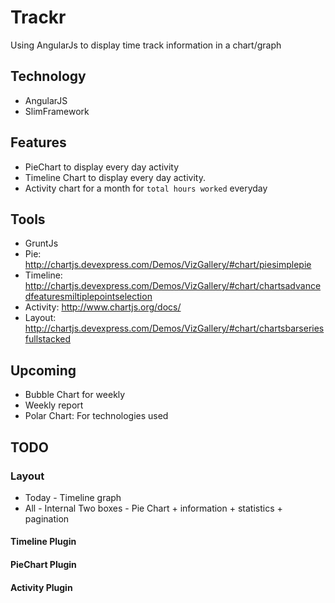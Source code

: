 Trackr
==================
Using AngularJs to display time track information in a chart/graph

Technology
-----------
- AngularJS
- SlimFramework

Features
-----------
- PieChart to display every day activity
- Timeline Chart to display every day activity.
- Activity chart for a month for `total hours worked` everyday

Tools
-----------
- GruntJs
- Pie: http://chartjs.devexpress.com/Demos/VizGallery/#chart/piesimplepie
- Timeline: http://chartjs.devexpress.com/Demos/VizGallery/#chart/chartsadvancedfeaturesmiltiplepointselection
- Activity: http://www.chartjs.org/docs/
- Layout: http://chartjs.devexpress.com/Demos/VizGallery/#chart/chartsbarseriesfullstacked

Upcoming
-------------
- Bubble Chart for weekly
- Weekly report
- Polar Chart: For technologies used

TODO
---------------------------
### Layout
* Today - Timeline graph
* All - Internal Two boxes - Pie Chart + information + statistics + pagination

#### Timeline Plugin


#### PieChart Plugin

#### Activity Plugin

